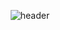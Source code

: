<div align="center"> 
  
![header](https://capsule-render.vercel.app/api?type=Waving&height=400&text=Myeonju's%20GitHub!%20&fontSize=40&fontColor=ffffff&fontAlign=70&animation=fadeIn&color=timeAuto)

</div>
